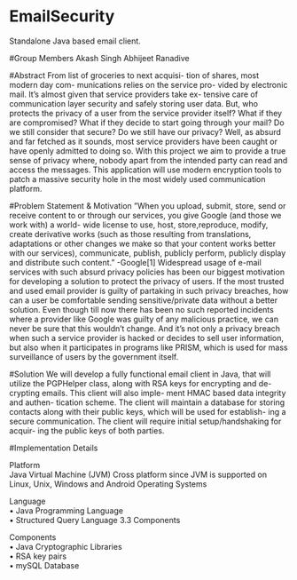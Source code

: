 # EmailSecurity
Standalone Java based email client.

#Group Members
Akash Singh
Abhijeet Ranadive

#Abstract
From list of groceries to next acquisi- tion of shares, most modern day com- munications relies on the service pro- vided by electronic mail. It’s almost given that service providers take ex- tensive care of communication layer security and safely storing user data. But, who protects the privacy of a user from the service provider itself? What if they are compromised? What if they decide to start going through your mail? Do we still consider that secure? Do we still have our privacy? Well, as absurd and far fetched as it sounds, most service providers have been caught or have openly admitted to doing so.
With this project we aim to provide a true sense of privacy where, nobody apart from the intended party can read and access the messages. This application will use modern encryption tools to patch a massive security hole in the most widely used communication platform.

#Problem Statement & Motivation
”When you upload, submit, store, send or receive content to or through our services, you give Google (and those we work with) a world- wide license to use, host, store,reproduce, modify, create derivative works (such as those resulting from translations, adaptations or other changes we make so that your content works better with our services), communicate, publish, publicly perform, publicly display and distribute such content.” -Google[1]
Widespread usage of e-mail services with such absurd privacy policies has been our biggest motivation for developing a solution to protect the privacy of users. If the most trusted and used email provider is guilty of partaking in such privacy breaches, how can a user be comfortable sending sensitive/private data without a better solution. Even though till now there has been no such reported incidents where a provider like Google was guilty of any malicious practice, we can never be sure that this wouldn’t change. And it’s not only a privacy breach when such a service provider is hacked or decides to sell user information, but also when it participates in programs like PRISM, which is used for mass surveillance of users by the government itself.

#Solution
We will develop a fully functional email client in Java, that will utilize the PGPHelper class, along with RSA keys for encrypting and de- crypting emails. This client will also imple- ment HMAC based data integrity and authen- tication scheme. The client will maintain a database for storing contacts along with their public keys, which will be used for establish- ing a secure communication. The client will require initial setup/handshaking for acquir- ing the public keys of both parties.

#Implementation Details

Platform <br>
Java Virtual Machine (JVM)
Cross platform since JVM is supported on Linux, Unix, Windows and Android Operating Systems

Language <br>
• Java Programming Language<br>
• Structured Query Language 3.3 Components<br>

Components <br>
• Java Cryptographic Libraries<br> • RSA key pairs<br>
• mySQL Database
